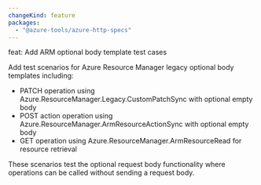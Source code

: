 ```yaml
---
changeKind: feature
packages:
  - "@azure-tools/azure-http-specs"
---
```


feat: Add ARM optional body template test cases

Add test scenarios for Azure Resource Manager legacy optional body templates including:
- PATCH operation using Azure.ResourceManager.Legacy.CustomPatchSync with optional empty body
- POST action operation using Azure.ResourceManager.ArmResourceActionSync with optional empty body
- GET operation using Azure.ResourceManager.ArmResourceRead for resource retrieval

These scenarios test the optional request body functionality where operations can be called without sending a request body.